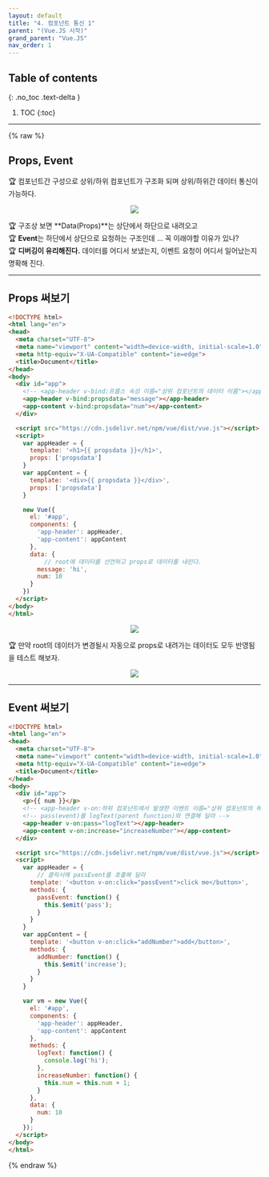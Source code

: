 ```yaml
---
layout: default
title: "4. 컴포넌트 통신 1"
parent: "(Vue.JS 시작)"
grand_parent: "Vue.JS"
nav_order: 1
---
```


## Table of contents
{: .no_toc .text-delta }

1. TOC
{:toc}

---

{% raw %}

## Props, Event

🏆 컴포넌트간 구성으로 상위/하위 컴포넌트가 구조화 되며 상위/하위간 데이터 통신이 가능하다.

<p align="center">
  <img src="https://taehyungs-programming-blog.github.io/blog/assets/images/vuejs/1_vuejs_start/1_vuejs_start-4-1.png"/>
</p>

🏆 구조상 보면 **Data(Props)**는 상단에서 하단으로 내려오고<br>
🏆 **Event**는 하단에서 상단으로 요청하는 구조인데 ... 꼭 이래야할 이유가 있나?<br>
🏆 **디버깅이 유리해진다.** 데이터를 어디서 보냈는지, 이벤트 요청이 어디서 일어났는지 명확해 진다.

---

## Props 써보기

```html
<!DOCTYPE html>
<html lang="en">
<head>
  <meta charset="UTF-8">
  <meta name="viewport" content="width=device-width, initial-scale=1.0">
  <meta http-equiv="X-UA-Compatible" content="ie=edge">
  <title>Document</title>
</head>
<body>
  <div id="app">
    <!-- <app-header v-bind:프롭스 속성 이름="상위 컴포넌트의 데이터 이름"></app-header> -->
    <app-header v-bind:propsdata="message"></app-header>
    <app-content v-bind:propsdata="num"></app-content>
  </div>

  <script src="https://cdn.jsdelivr.net/npm/vue/dist/vue.js"></script>
  <script>
    var appHeader = {
      template: '<h1>{{ propsdata }}</h1>',
      props: ['propsdata']
    }
    var appContent = {
      template: '<div>{{ propsdata }}</div>',
      props: ['propsdata']
    }

    new Vue({
      el: '#app',
      components: {
        'app-header': appHeader,
        'app-content': appContent
      },
      data: {
          // root에 데이터를 선언하고 props로 데이터를 내린다.
        message: 'hi',
        num: 10
      }
    })
  </script>
</body>
</html>
```

<p align="center">
  <img src="https://taehyungs-programming-blog.github.io/blog/assets/images/vuejs/1_vuejs_start/1_vuejs_start-4-2.png"/>
</p>

🏆 만약 root의 데이터가 변경될시 자동으로 props로 내려가는 데이터도 모두 반영됨을 테스트 해보자.

<p align="center">
  <img src="https://taehyungs-programming-blog.github.io/blog/assets/images/vuejs/1_vuejs_start/1_vuejs_start-4-3.png"/>
</p>

---

## Event 써보기

```html
<!DOCTYPE html>
<html lang="en">
<head>
  <meta charset="UTF-8">
  <meta name="viewport" content="width=device-width, initial-scale=1.0">
  <meta http-equiv="X-UA-Compatible" content="ie=edge">
  <title>Document</title>
</head>
<body>
  <div id="app">
    <p>{{ num }}</p>
    <!-- <app-header v-on:하위 컴포넌트에서 발생한 이벤트 이름="상위 컴포넌트의 메서드 이름"></app-header> -->
    <!-- pass(event)를 logText(parent function)와 연결해 달라 -->
    <app-header v-on:pass="logText"></app-header>
    <app-content v-on:increase="increaseNumber"></app-content>
  </div>

  <script src="https://cdn.jsdelivr.net/npm/vue/dist/vue.js"></script>
  <script>
    var appHeader = {
        // 클릭시에 passEvent를 호출해 달라
      template: '<button v-on:click="passEvent">click me</button>',
      methods: {
        passEvent: function() {
          this.$emit('pass');
        }
      }
    }
    var appContent = {
      template: '<button v-on:click="addNumber">add</button>',
      methods: {
        addNumber: function() {
          this.$emit('increase');
        }
      }
    }

    var vm = new Vue({
      el: '#app',
      components: {
        'app-header': appHeader,
        'app-content': appContent
      },
      methods: {
        logText: function() {
          console.log('hi');
        },
        increaseNumber: function() {
          this.num = this.num + 1;
        }
      },
      data: {
        num: 10
      }
    });
  </script>
</body>
</html>
```

{% endraw %}
